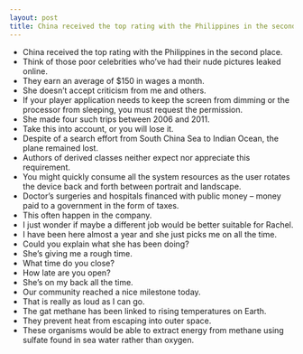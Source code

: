 ```yaml
---
layout: post
title: China received the top rating with the Philippines in the second place
---
```


* China received the top rating with the Philippines in the second place.
* Think of those poor celebrities who’ve had their nude pictures leaked online.
* They earn an average of $150 in wages a month.
* She doesn’t accept criticism from me and others.
* If your player application needs to keep the screen from dimming or the processor from sleeping, you must request the permission.
* She made four such trips between 2006 and 2011.
* Take this into account, or you will lose it.
* Despite of a search effort from South China Sea to Indian Ocean, the plane remained lost.
* Authors of derived classes neither expect nor appreciate this requirement.
* You might quickly consume all the system resources as the user rotates the device back and forth between portrait and landscape.
* Doctor’s surgeries and hospitals financed with public money – money paid to a government in the form of taxes.
* This often happen in the company.
* I just wonder if maybe a different job would be better suitable for Rachel.
* I have been here almost a year and she just picks me on all the time.
* Could you explain what she has been doing?
* She’s giving me a rough time.
* What time do you close?
* How late are you open?
* She’s on my back all the time.
* Our community reached a nice milestone today.
* That is really as loud as I can go.
* The gat methane has been linked to rising temperatures on Earth.
* They prevent heat from escaping into outer space.
* These organisms would be able to extract energy from methane using sulfate found in sea water rather than oxygen.
